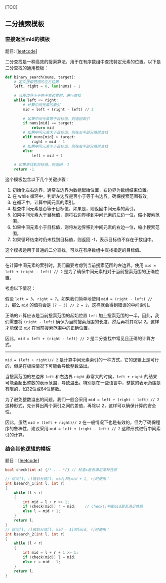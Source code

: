 [TOC]



## 二分搜索模板

### 直接返回mid的模板

题目: [[leetcode](https://leetcode.cn/problems/search-in-rotated-sorted-array/description/?envType=study-plan-v2&envId=top-100-liked)]

二分查找是一种高效的搜索算法，用于在有序数组中查找特定元素的位置。以下是二分查找的通用模板：

```python
def binary_search(nums, target):
    # 定义搜索范围的左右边界
    left, right = 0, len(nums) - 1
    
    # 当左边界小于等于右边界时，进行查找
    while left <= right:
        # 计算中间元素的索引
        mid = left + (right - left) // 2
        
        # 如果中间元素等于目标值，则返回索引
        if nums[mid] == target:
            return mid
        # 如果中间元素大于目标值，则在左半部分继续查找
        elif nums[mid] > target:
            right = mid - 1
        # 如果中间元素小于目标值，则在右半部分继续查找
        else:
            left = mid + 1
    
    # 如果未找到目标值，则返回 -1
    return -1
```

这个模板包含以下几个关键步骤：

1. 初始化左右边界，通常左边界为数组起始位置，右边界为数组结束位置。
2. 在 while 循环中，判断左边界是否小于等于右边界，确保搜索范围有效。
3. 在循环中，计算中间元素的索引。
4. 检查中间元素是否等于目标值，如果是，则返回中间元素的索引。
5. 如果中间元素大于目标值，则将右边界移到中间元素的左边一位，缩小搜索范围。
6. 如果中间元素小于目标值，则将左边界移到中间元素的右边一位，缩小搜索范围。
7. 如果循环结束时仍未找到目标值，则返回 -1，表示目标值不存在于数组中。

这个模板适用于普通的二分查找，可以在有序数组中查找指定的目标值。

<hr>

在计算中间元素的索引时，我们需要考虑到当前搜索范围的左边界。使用 `mid = left + (right - left) // 2` 是为了确保中间元素相对于当前搜索范围的正确位置。

考虑以下情况：

假设 `left = 3`，`right = 7`。如果我们简单地使用 `mid = (right - left) // 2`，那么 `mid` 的值将会是 `(7 - 3) // 2 = 2`，这样就会得到错误的中间索引。

正确的计算应该是当前搜索范围的起始位置 `left` 加上搜索范围的一半。因此，我们需要将 `(right - left)` 确保为当前搜索范围的长度，然后再将其除以 2。这样才能保证 `mid` 在当前搜索范围中的正确位置。

因此，`mid = left + (right - left) // 2` 是二分查找中常见且正确的计算方式。

<hr>

`mid = (left + right)// 2` 是计算中间元素索引的一种方式，它的逻辑上是可行的，但是在极端情况下可能会导致整数溢出。

当搜索范围的左边界 `left` 和右边界 `right` 非常大的时候，`left + right` 的结果可能会超出整数的表示范围，导致溢出。特别是在一些语言中，整数的表示范围是有限的，如32位或64位整数。

为了避免整数溢出的问题，我们一般会采用 `mid = left + (right - left) // 2` 这种形式，先计算出两个索引之间的差值，再除以 2，这样可以确保计算的安全性。

因此，虽然 `mid = (left + right)// 2` 在一般情况下也是有效的，但为了确保程序的鲁棒性，建议采用 `mid = left + (right - left) // 2` 这种形式进行中间索引的计算。

### 结合其他逻辑的模板

题目：[[leetcode](https://leetcode.cn/problems/find-first-and-last-position-of-element-in-sorted-array/description/?envType=study-plan-v2&envId=top-100-liked)]

```c++
bool check(int x) {/* ... */} // 检查x是否满足某种性质

// 区间[l, r]被划分成[l, mid]和[mid + 1, r]时使用：
int bsearch_1(int l, int r)
{
    while (l < r)
    {
        int mid = l + r >> 1;
        if (check(mid)) r = mid;    // check()判断mid是否满足性质
        else l = mid + 1;
    }
    return l;
}
// 区间[l, r]被划分成[l, mid - 1]和[mid, r]时使用：
int bsearch_2(int l, int r)
{
    while (l < r)
    {
        int mid = l + r + 1 >> 1;
        if (check(mid)) l = mid;
        else r = mid - 1;
    }
    return l;
}
```

